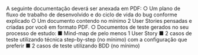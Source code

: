 A seguinte documentação deverá ser anexada em PDF:
○ Um plano de fluxo de trabalho de desenvolvido e do ciclo de vida do
bug conforme explicado
○ Um documento contendo no mínimo 2 User Stories pensadas e
criadas por você em formato PDF.
○ Documentos de teste gerados no seu processo de estudo:
■ Mind-map de pelo menos 1 User Story
■ 2 casos de teste utilizando técnica step-by-step (no mínimo) com a
configuração que preferir
■ 2 casos de teste utilizando BDD (no mínimo)
